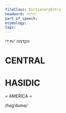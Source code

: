 ```yaml
---
fileClass: DictionaryEntry
headword: הקדמה
part_of_speech: 
etymology: 
tags: 
---
```

הקדמה
־ות
די

CENTRAL
========

HASIDIC
=======
= AMERICA = 

/hagˈdumə/